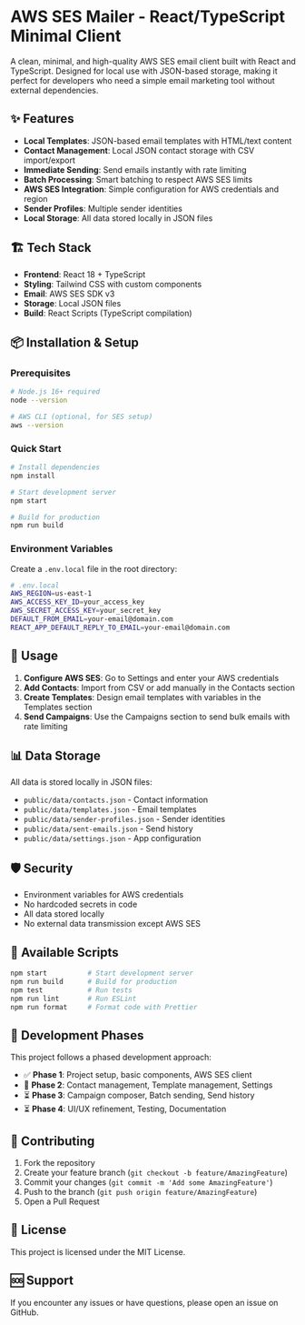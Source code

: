 # AWS SES Mailer - React/TypeScript Minimal Client

A clean, minimal, and high-quality AWS SES email client built with React and TypeScript. Designed for local use with JSON-based storage, making it perfect for developers who need a simple email marketing tool without external dependencies.

## ✨ Features

- **Local Templates**: JSON-based email templates with HTML/text content
- **Contact Management**: Local JSON contact storage with CSV import/export  
- **Immediate Sending**: Send emails instantly with rate limiting
- **Batch Processing**: Smart batching to respect AWS SES limits
- **AWS SES Integration**: Simple configuration for AWS credentials and region
- **Sender Profiles**: Multiple sender identities
- **Local Storage**: All data stored locally in JSON files

## 🏗️ Tech Stack

- **Frontend**: React 18 + TypeScript
- **Styling**: Tailwind CSS with custom components
- **Email**: AWS SES SDK v3
- **Storage**: Local JSON files
- **Build**: React Scripts (TypeScript compilation)

## 📦 Installation & Setup

### Prerequisites

```bash
# Node.js 16+ required
node --version

# AWS CLI (optional, for SES setup)
aws --version
```

### Quick Start

```bash
# Install dependencies
npm install

# Start development server
npm start

# Build for production
npm run build
```

### Environment Variables

Create a `.env.local` file in the root directory:

```bash
# .env.local
AWS_REGION=us-east-1
AWS_ACCESS_KEY_ID=your_access_key
AWS_SECRET_ACCESS_KEY=your_secret_key
DEFAULT_FROM_EMAIL=your-email@domain.com
REACT_APP_DEFAULT_REPLY_TO_EMAIL=your-email@domain.com
```

## 🚀 Usage

1. **Configure AWS SES**: Go to Settings and enter your AWS credentials
2. **Add Contacts**: Import from CSV or add manually in the Contacts section
3. **Create Templates**: Design email templates with variables in the Templates section
4. **Send Campaigns**: Use the Campaigns section to send bulk emails with rate limiting

## 📊 Data Storage

All data is stored locally in JSON files:

- `public/data/contacts.json` - Contact information
- `public/data/templates.json` - Email templates
- `public/data/sender-profiles.json` - Sender identities
- `public/data/sent-emails.json` - Send history
- `public/data/settings.json` - App configuration

## 🛡️ Security

- Environment variables for AWS credentials
- No hardcoded secrets in code
- All data stored locally
- No external data transmission except AWS SES

## 📝 Available Scripts

```bash
npm start          # Start development server
npm run build      # Build for production
npm test           # Run tests
npm run lint       # Run ESLint
npm run format     # Format code with Prettier
```

## 🎯 Development Phases

This project follows a phased development approach:

- ✅ **Phase 1**: Project setup, basic components, AWS SES client
- 🔄 **Phase 2**: Contact management, Template management, Settings
- ⏳ **Phase 3**: Campaign composer, Batch sending, Send history
- ⏳ **Phase 4**: UI/UX refinement, Testing, Documentation

## 🤝 Contributing

1. Fork the repository
2. Create your feature branch (`git checkout -b feature/AmazingFeature`)
3. Commit your changes (`git commit -m 'Add some AmazingFeature'`)
4. Push to the branch (`git push origin feature/AmazingFeature`)
5. Open a Pull Request

## 📄 License

This project is licensed under the MIT License.

## 🆘 Support

If you encounter any issues or have questions, please open an issue on GitHub. 